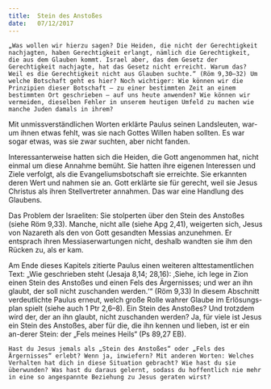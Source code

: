 ```yaml
---
title:  Stein des Anstoßes
date:   07/12/2017
---
```


`„Was wollen wir hierzu sagen? Die Heiden, die nicht der Gerechtigkeit nachjagten, haben Gerechtigkeit erlangt, nämlich die Gerechtigkeit, die aus dem Glauben kommt. Israel aber, das dem Gesetz der Gerechtigkeit nachjagte, hat das Gesetz nicht erreicht. Warum das? Weil es die Gerechtigkeit nicht aus Glauben suchte.“ (Röm 9,30–32) Um welche Botschaft geht es hier? Noch wichtiger: Wie können wir die Prinzipien dieser Botschaft – zu einer bestimmten Zeit an einem bestimmten Ort geschrieben – auf uns heute anwenden? Wie können wir vermeiden, dieselben Fehler in unserem heutigen Umfeld zu machen wie manche Juden damals in ihrem?`

Mit unmissverständlichen Worten erklärte Paulus seinen Landsleuten, war-um ihnen etwas fehlt, was sie nach Gottes Willen haben sollten. Es war sogar etwas, was sie zwar suchten, aber nicht fanden.

Interessanterweise hatten sich die Heiden, die Gott angenommen hat, nicht einmal um diese Annahme bemüht. Sie hatten ihre eigenen Interessen und Ziele verfolgt, als die Evangeliumsbotschaft sie erreichte. Sie erkannten deren Wert und nahmen sie an. Gott erklärte sie für gerecht, weil sie Jesus Christus als ihren Stellvertreter annahmen. Das war eine Handlung des Glaubens.

Das Problem der Israeliten: Sie stolperten über den Stein des Anstoßes (siehe Röm 9,33). Manche, nicht alle (siehe Apg 2,41), weigerten sich, Jesus von Nazareth als den von Gott gesandten Messias anzunehmen. Er entsprach ihren Messiaserwartungen nicht, deshalb wandten sie ihm den Rücken zu, als er kam.

Am Ende dieses Kapitels zitierte Paulus einen weiteren alttestamentlichen Text: „Wie geschrieben steht (Jesaja 8,14; 28,16): ‚Siehe, ich lege in Zion einen Stein des Anstoßes und einen Fels des Ärgernisses; und wer an ihn glaubt, der soll nicht zuschanden werden.‘“ (Röm 9,33) In diesem Abschnitt verdeutlichte Paulus erneut, welch große Rolle wahrer Glaube im Erlösungs-plan spielt (siehe auch 1 Ptr 2,6–8). Ein Stein des Anstoßes? Und trotzdem wird der, der an ihn glaubt, nicht zuschanden werden? Ja, für viele ist Jesus ein Stein des Anstoßes, aber für die, die ihn kennen und lieben, ist er ein an-derer Stein: der „Fels meines Heils“ (Ps 89,27 EB).

`Hast du Jesus jemals als „Stein des Anstoßes“ oder „Fels des Ärgernisses“ erlebt? Wenn ja, inwiefern? Mit anderen Worten: Welches Verhalten hat dich in diese Situation gebracht? Wie hast du sie überwunden? Was hast du daraus gelernt, sodass du hoffentlich nie mehr in eine so angespannte Beziehung zu Jesus geraten wirst?`